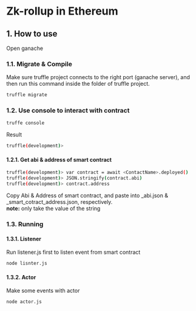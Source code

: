 # Zk-rollup in Ethereum
## 1. How to use
Open ganache

### 1.1. Migrate & Compile
Make sure truffle project connects to the right port (ganache server), and then run this command inside the folder of truffle project.
``` bash
truffle migrate 
```

### 1.2. Use console to interact with contract
``` bash
truffe console
```
Result
``` bash
truffle(development)>
```

#### 1.2.1. Get abi & address of smart contract 
``` bash
truffle(development)> var contract = await <ContactName>.deployed()
truffle(development)> JSON.stringify(contract.abi)
truffle(development)> contract.address
```
Copy Abi & Address of smart contract, and paste into _abi.json & _smart_cotract_address.json, respectively. <br>
**note:** only take the value of the string

### 1.3. Running
#### 1.3.1. Listener
Run listener.js first to listen event from smart contract
``` bash
node lisnter.js
``` 
#### 1.3.2. Actor
Make some events with actor
``` bash
node actor.js
```
